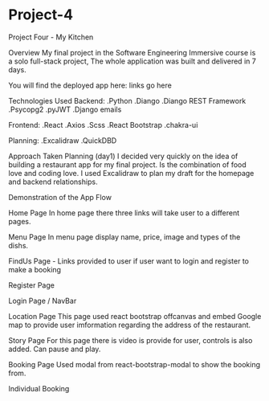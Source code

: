 # Project-4
Project Four - My Kitchen 

Overview
My final project in the Software Engineering Immersive course is a solo full-stack project, The whole application was built and delivered in 7 days.

You will find the deployed app here: links go here

Technologies Used
Backend:
.Python
.Diango
.Diango REST Framework
.Psycopg2
.pyJWT
.Django emails

Frontend:
.React
.Axios
.Scss
.React Bootstrap
.chakra-ui

Planning:
.Excalidraw 
.QuickDBD

Approach Taken
Planning (day1)
I decided very quickly on the idea of building a restaurant app for my final project. Is the combination of food love and coding love. I used Excalidraw to plan my draft for the homepage and backend relationships. 































Demonstration of the App Flow 








Home Page 
In home page there three links will take user to a different  pages.



Menu Page 
In menu page display  name, price, image and types of the dishs.

FindUs Page - Links provided to user if user want to login and register to make a booking


Register Page


























Login Page / NavBar




Location Page
This page used react bootstrap offcanvas and embed Google map  to provide user imformation regarding the address of the restaurant. 






Story Page
For this page there is video is provide for user, controls is also added. Can pause and play.












Booking Page 
Used modal from react-bootstrap-modal to show the booking from. 





Individual Booking 


